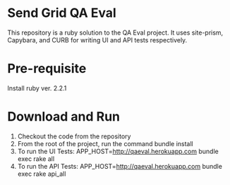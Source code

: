 # Send Grid QA Eval
This repository is a ruby solution to the QA Eval project.
It uses site-prism, Capybara, and CURB for writing UI and API tests respectively.

# Pre-requisite
 Install ruby ver. 2.2.1

# Download and Run
1. Checkout the code from the repository
2. From the root of the project, run the command bundle install
3. To run the UI Tests:
    APP_HOST=http://qaeval.herokuapp.com bundle exec rake all
4. To run the API Tests:
    APP_HOST=http://qaeval.herokuapp.com bundle exec rake api_all

